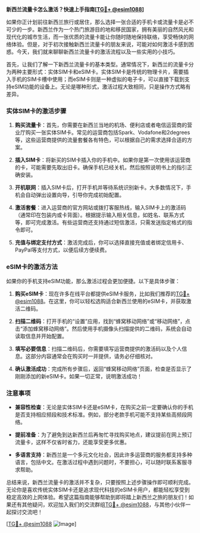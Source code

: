 **新西兰流量卡怎么激活？快速上手指南[[TG💪+ @esim1088](https://t.me/s/esim1088)]**

如果你正计划前往新西兰旅行或居住，那么选择一张合适的手机卡或流量卡是必不可少的一步。新西兰作为一个热门旅游目的地和移民国家，拥有美丽的自然风光和现代化的城市生活，而一张优质的流量卡能让你随时随地保持联络，享受畅快的网络体验。但是，对于初次接触新西兰流量卡的朋友来说，可能对如何激活卡感到困惑。今天，我们就来聊聊新西兰流量卡的激活流程以及一些实用的小技巧。

首先，让我们了解一下新西兰流量卡的基本类型。通常情况下，新西兰的流量卡分为两种主要形式：实体SIM卡和eSIM卡。实体SIM卡是传统的物理卡片，需要插入手机的SIM卡槽中使用；而eSIM卡则是一种虚拟的电子卡，可以直接下载到支持eSIM功能的设备上。无论是哪种形式，激活过程大致相同，只是操作方式略有差异。

### 实体SIM卡的激活步骤

1. **购买流量卡**：首先，你需要在新西兰当地的机场、便利店或者电信运营商的营业厅购买一张实体SIM卡。常见的运营商包括Spark、Vodafone和2degrees等，这些运营商提供的流量套餐各有特色，可以根据自己的需求选择合适的方案。

2. **插入SIM卡**：将新买的SIM卡插入你的手机中。如果你是第一次使用该运营商的卡，可能需要先取出旧卡。确保手机已经关机，然后按照说明书上的指引正确安装。

3. **开机联网**：插入SIM卡后，打开手机并等待系统识别新卡。大多数情况下，手机会自动弹出设置向导，引导你完成初始配置。

4. **激活套餐**：进入运营商的官方网站或拨打客服热线，输入SIM卡上的激活码（通常印在包装内或卡背面）。根据提示输入相关信息，如姓名、联系方式等，即可完成激活。有些运营商还支持通过短信激活，只需发送指定格式的指令即可。

5. **充值与绑定支付方式**：激活完成后，你可以选择直接充值或者绑定信用卡、PayPal等支付方式，以便后续方便续费。

### eSIM卡的激活方法

如果你的手机支持eSIM功能，那么激活过程会更加便捷。以下是具体步骤：

1. **购买eSIM卡**：现在许多在线平台都提供eSIM卡服务，比如我们推荐的[TG💪+ @esim1088](https://t.me/s/esim1088)。在这里，你可以轻松选购适合新西兰使用的eSIM卡，并获取激活二维码。

2. **扫描二维码**：打开手机的“设置”应用，找到“蜂窝移动网络”或“移动网络”，点击“添加蜂窝移动网络”。然后使用手机摄像头扫描提供的二维码，系统会自动读取信息并开始配置。

3. **填写必要信息**：扫描二维码后，你需要填写运营商提供的激活码以及个人信息。这部分内容通常会在购买时一并提供，请务必仔细核对。

4. **确认激活成功**：完成所有步骤后，返回“蜂窝移动网络”页面，检查是否显示了刚刚添加的新eSIM卡。如果一切正常，说明激活成功！

### 注意事项

- **兼容性检查**：无论是实体SIM卡还是eSIM卡，在购买之前一定要确认你的手机是否支持相应频段和技术标准。例如，部分老款手机可能不支持某些高频段网络。
  
- **提前准备**：为了避免到达新西兰后再匆忙寻找购买地点，建议提前在网上预订流量卡，这样不仅省时省力，还能享受更多优惠。

- **多语言支持**：新西兰是一个多元文化社会，因此许多运营商的服务都支持多种语言，包括中文。在激活过程中遇到问题时，不要担心，可以随时联系客服寻求帮助。

总结来说，新西兰流量卡的激活并不复杂，只要按照上述步骤操作即可顺利完成。无论你是喜欢传统实体SIM卡还是追求现代科技的eSIM卡用户，都能轻松享受到稳定高效的上网体验。希望这篇指南能够帮助到即将踏上新西兰之旅的朋友们！如果还有其他疑问，欢迎加入我们的交流群组[TG💪+ @esim1088](https://t.me/s/esim1088)，与其他小伙伴一起探讨交流吧！

[[TG💪+ @esim1088](https://t.me/s/esim1088) ![Image](https://i.postimg.cc/4NQfJmqS/Snipaste-2025-05-13-00-14-12.png)]